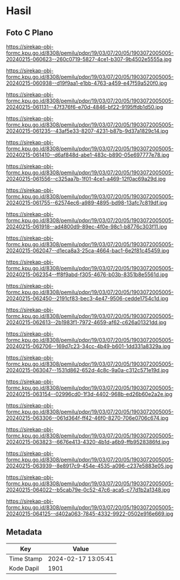 # Hasil

## Foto C Plano

https://sirekap-obj-formc.kpu.go.id/8308/pemilu/pdpr/19/03/07/20/05/1903072005005-20240215-060623--260c0719-5827-4ce1-b307-9b4502e5555a.jpg

https://sirekap-obj-formc.kpu.go.id/8308/pemilu/pdpr/19/03/07/20/05/1903072005005-20240215-060938--d19f9aa1-e1bb-4763-a459-e47f59a520f0.jpg

https://sirekap-obj-formc.kpu.go.id/8308/pemilu/pdpr/19/03/07/20/05/1903072005005-20240215-061131--47f376f6-e70d-4846-bf22-9195ffdb1d50.jpg

https://sirekap-obj-formc.kpu.go.id/8308/pemilu/pdpr/19/03/07/20/05/1903072005005-20240215-061235--43af5e33-8207-4231-b87b-9d37a1829c14.jpg

https://sirekap-obj-formc.kpu.go.id/8308/pemilu/pdpr/19/03/07/20/05/1903072005005-20240215-061410--d6af848d-abe1-483c-b890-05e697777e78.jpg

https://sirekap-obj-formc.kpu.go.id/8308/pemilu/pdpr/19/03/07/20/05/1903072005005-20240215-061556--c325aa7b-1f01-4ce1-a469-12f0ac69a29d.jpg

https://sirekap-obj-formc.kpu.go.id/8308/pemilu/pdpr/19/03/07/20/05/1903072005005-20240215-061755--62574ec6-a989-4895-bd98-13afc7c819df.jpg

https://sirekap-obj-formc.kpu.go.id/8308/pemilu/pdpr/19/03/07/20/05/1903072005005-20240215-061918--ad4800d9-89ec-4f0e-98c1-b8776c303f11.jpg

https://sirekap-obj-formc.kpu.go.id/8308/pemilu/pdpr/19/03/07/20/05/1903072005005-20240215-062047--d1eca8a3-25ca-4664-bac1-6e2f81c45459.jpg

https://sirekap-obj-formc.kpu.go.id/8308/pemilu/pdpr/19/03/07/20/05/1903072005005-20240215-062354--ff8f9abd-f305-4676-b03b-8351b8e5561d.jpg

https://sirekap-obj-formc.kpu.go.id/8308/pemilu/pdpr/19/03/07/20/05/1903072005005-20240215-062450--2191cf83-bec3-4e47-9506-cedde1754c1d.jpg

https://sirekap-obj-formc.kpu.go.id/8308/pemilu/pdpr/19/03/07/20/05/1903072005005-20240215-062613--2b1983f1-7972-4659-af62-c626a01321dd.jpg

https://sirekap-obj-formc.kpu.go.id/8308/pemilu/pdpr/19/03/07/20/05/1903072005005-20240215-062706--169d7c23-34cc-4b49-b601-1dd331a8329a.jpg

https://sirekap-obj-formc.kpu.go.id/8308/pemilu/pdpr/19/03/07/20/05/1903072005005-20240215-063047--1531d862-652d-4c8c-9a0a-c312c571e19d.jpg

https://sirekap-obj-formc.kpu.go.id/8308/pemilu/pdpr/19/03/07/20/05/1903072005005-20240215-063154--02996cd0-1f3d-4402-968b-ed26b60e2a2e.jpg

https://sirekap-obj-formc.kpu.go.id/8308/pemilu/pdpr/19/03/07/20/05/1903072005005-20240215-063306--061d364f-ff42-46f0-8270-706e0706c674.jpg

https://sirekap-obj-formc.kpu.go.id/8308/pemilu/pdpr/19/03/07/20/05/1903072005005-20240215-063823--6676e413-4320-4b1d-a6b9-ffb9528386fd.jpg

https://sirekap-obj-formc.kpu.go.id/8308/pemilu/pdpr/19/03/07/20/05/1903072005005-20240215-063939--8e8917c9-454e-4535-a096-c237e5883e05.jpg

https://sirekap-obj-formc.kpu.go.id/8308/pemilu/pdpr/19/03/07/20/05/1903072005005-20240215-064022--b5cab79e-0c52-47c6-aca5-c77d1b2a1348.jpg

https://sirekap-obj-formc.kpu.go.id/8308/pemilu/pdpr/19/03/07/20/05/1903072005005-20240215-064125--d402a063-7845-4332-9922-0502e916e669.jpg


## Metadata

| Key        | Value               |
| ---------- | ------------------- |
| Time Stamp | 2024-02-17 13:05:41 |
| Kode Dapil | 1901                |



